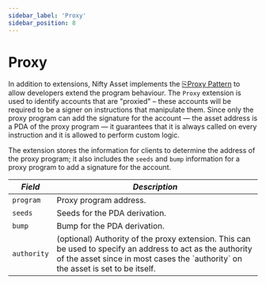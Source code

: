 ```yaml
---
sidebar_label: 'Proxy'
sidebar_position: 8
---
```


# Proxy

In addition to extensions, Nifty Asset implements the [⎘Proxy Pattern](/blog/proxy-pattern) to allow developers extend the program behaviour. The `Proxy` extension is used to identify accounts that are "proxied" – these accounts will be required to be a signer on instructions that manipulate them. Since only the proxy program can add the signature for the account &mdash; the asset address is a PDA of the proxy program &mdash; it guarantees that it is always called on every instruction and it is allowed to perform custom logic.

The extension stores the information for clients to determine the address of the proxy program; it also includes the `seeds` and `bump` information for a proxy program to add a signature for the account.

<!-- Begin table -->
<table class="account-layout-table">
    <thead>
        <tr>
            <th><i>Field</i></th>
            <th><i>Description</i></th>
        </tr>
    </thead>
    <tbody>
        <tr>
            <td><code>program</code></td>
            <td>Proxy program address.</td>
        </tr>
        <tr>
            <td><code>seeds</code></td>
            <td>Seeds for the PDA derivation.</td>
        </tr>
        <tr>
            <td><code>bump</code></td>
            <td>Bump for the PDA derivation.</td>
        </tr>
        <tr>
            <td><code>authority</code></td>
            <td>(optional) Authority of the proxy extension. This can be used to specify an address to act as the authority of the asset since in most cases the `authority` on the asset is set to be itself.</td>
        </tr>
    </tbody>
</table>
<!-- End table -->